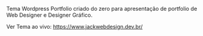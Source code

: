 Tema Wordpress Portfolio criado do zero para apresentação de portfolio de Web Designer e Designer Gráfico.

Ver Tema ao vivo: https://www.jackwebdesign.dev.br/